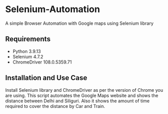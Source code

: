 # Selenium-Automation
A simple Browser Automation with Google maps using Selenium library

## Requirements
- Python 3.9.13
- Selenium 4.7.2
- ChromeDriver 108.0.5359.71

## Installation and Use Case
Install Selenium library and ChromeDriver as per the version of Chrome you are using. This script automates the Google Maps website and shows the distance between Delhi and Siliguri. Also it shows the amount of time required to cover the distance by Car and Train.
